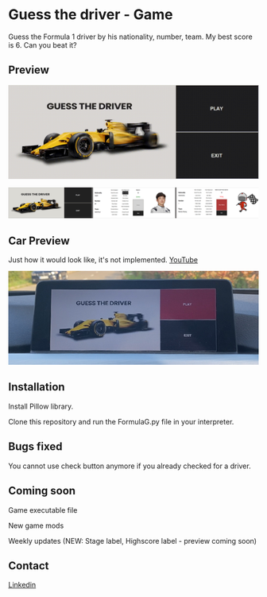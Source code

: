 # Guess the driver - Game
Guess the Formula 1 driver by his nationality, number, team.
My best score is 6. Can you beat it?

## Preview
![](https://github.com/AndreiNegrean/formulagame/blob/master/Game_Preview.gif)

![](https://github.com/AndreiNegrean/formulagame/blob/master/preview.jpg)

## Car Preview
Just how it would look like, it's not implemented.
[YouTube](https://www.youtube.com/watch?v=-v450K78B-M)

![](https://github.com/AndreiNegrean/formulagame/blob/master/Car_Preview.jpg)

## Installation
Install Pillow library.

Clone this repository and run the FormulaG.py file in your interpreter.

## Bugs fixed
You cannot use check button anymore if you already checked for a driver.

## Coming soon
Game executable file

New game mods

Weekly updates (NEW: Stage label, Highscore label - preview coming soon)

## Contact
[Linkedin](https://www.linkedin.com/in/andrei-negrean/)
